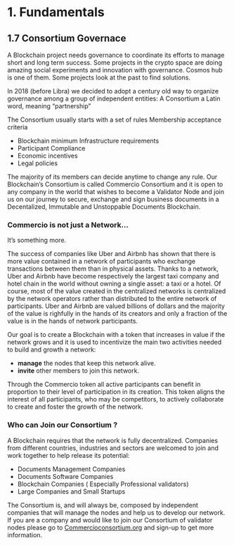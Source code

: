 # 1. Fundamentals

## 1.7 Consortium Governace

A Blockchain project needs governance to coordinate its efforts to manage short and long term success. Some projects in the crypto space are doing amazing social experiments and innovation with governance. Cosmos hub is one of them. Some projects look at the past to find solutions.

In 2018 (before Libra) we decided to adopt a century old way to organize governance among a group of independent entities: A Consortium a Latin word, meaning “partnership”

The Consortium usually starts with a set of rules
Membership acceptance criteria
* Blockchain minimum Infrastructure requirements
* Participant Compliance
* Economic incentives
* Legal policies
  
 The majority of its members can decide anytime to change any rule. Our Blockchain’s Consortium is called Commercio Consortium and it is open to any company in the world that wishes to become a Validator Node and join us on our journey to secure, exchange and sign business documents in a Decentalized, Immutable and Unstoppable Documents Blockchain.

### Commercio is not just a Network… 

It’s something more.

The success of companies like Uber and Airbnb has shown that there is more value contained in a network of participants who exchange transactions between them than in physical assets. Thanks to a network, Uber and Airbnb have become respectively the largest taxi company and hotel chain in the world without owning a single asset: a taxi or a hotel. Of course, most of the value created in the centralized networks is centralized by the network operators rather than distributed to the entire network of participants. Uber and Airbnb are valued billions of dollars and the majority of the value is righfully in the hands of its creators and only a fraction of the value is in the hands of network participants.

Our goal is to create a Blockchain with a token that increases in value if the network grows and it is used to incentivize the main two activities needed to build and growth a network:

* **manage** the nodes that keep this network alive.
* **invite** other members to join this network.
  
Through the Commercio token all active participants can benefit in proportion to their level of participation in its creation. This token aligns the interest of all participants, who may be competitors, to actively collaborate to create and foster the growth of the network.

### Who can Join our Consortium ?
A Blockchain requires  that the network is fully decentralized. Companies from different countries, industries and sectors are welcomed to join and work together to help release its potential:

* Documents Management Companies
* Documents Software Companies
* Blockchain Companies ( Especially Professional validators)
* Large Companies and Small Startups

The Consortium is, and will always be, composed by independent companies that will manage the nodes and help us to develop our network. If you are a company and would like to join our Consortium of validator nodes please go to [Commercioconsortium.org](https://Commercioconsortium.org) and sign-up to get more information.